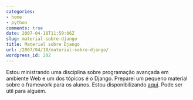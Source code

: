 ```yaml
---
categories:
- home
- python
comments: true
date: 2007-04-18T11:59:06Z
slug: material-sobre-django
title: Material sobre Django
url: /2007/04/18/material-sobre-django/
wordpress_id: 202
---
```


Estou ministrando uma disciplina sobre programação avançada em ambiente Web e um dos tópicos é o Django. Preparei um pequeno material sobre o framework para os alunos. Estou disponibilizando [aqui](/docs/django.pdf). Pode ser útil para alguém.
